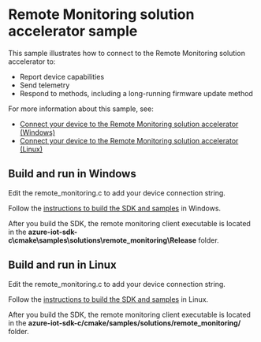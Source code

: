 # Remote Monitoring solution accelerator sample

This sample illustrates how to connect to the Remote Monitoring solution accelerator to:

- Report device capabilities
- Send telemetry
- Respond to methods, including a long-running firmware update method

For more information about this sample, see:

- [Connect your device to the Remote Monitoring solution accelerator (Windows)](https://docs.microsoft.com/azure/iot-accelerators/iot-accelerators-connecting-devices)
- [Connect your device to the Remote Monitoring solution accelerator (Linux)](https://docs.microsoft.com/azure/iot-accelerators/iot-accelerators-connecting-devices-linux)

## Build and run in Windows

Edit the remote_monitoring.c to add your device connection string.

Follow the [instructions to build the SDK and samples](../../../doc/devbox_setup.md#build-the-c-sdk-in-windows) in Windows.

After you build the SDK, the remote monitoring client executable is located in the **azure-iot-sdk-c\cmake\samples\solutions\remote_monitoring\Release** folder.

## Build and run in Linux

Edit the remote_monitoring.c to add your device connection string.

Follow the [instructions to build the SDK and samples](../../../doc/devbox_setup.md#build-the-c-sdk-in-linux) in Linux.

After you build the SDK, the remote monitoring client executable is located in the **azure-iot-sdk-c/cmake/samples/solutions/remote_monitoring/** folder.